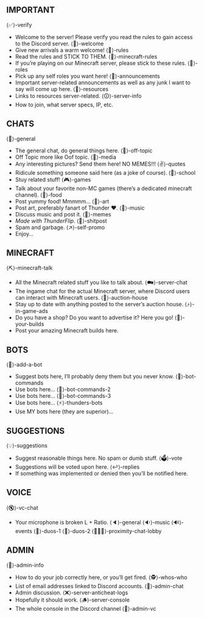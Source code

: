## IMPORTANT
⟨✅⟩-verify
* Welcome to the server! Please verify you read the rules to gain access to the Discord server.
⟨👋⟩-welcome
* Give new arrivals a warm welcome!
⟨📜⟩-rules
* Read the rules and STICK TO THEM.
⟨📜⟩-minecraft-rules
* If you’re playing on our Minecraft server, please stick to these rules.
⟨🌈⟩-roles
* Pick up any self roles you want here!
⟨📢⟩-announcements
* Important server-related announcements as well as any junk I want to say will come up here.
⟨🔗⟩-resources
* Links to resources server-related.
⟨🛈⟩-server-info
* How to join, what server specs, IP, etc.

## CHATS
⟨💬⟩-general
* The general chat, do general things here.
⟨💬⟩-off-topic
* Off Topic more like Oof topic.
⟨📙⟩-media
* Any interesting pictures? Send them here! NO MEMES!!!
⟨✌⟩-quotes
* Ridicule something someone said here (as a joke of course).
⟨🏫⟩-school
* Stuy related stuff!
⟨🎮⟩-games
* Talk about your favorite non-MC games (there’s a dedicated minecraft channel).
⟨🍕⟩-food
* Post yummy food! Mmmmm…
⟨🎨⟩-art
* Post art, preferably fanart of Thunder ❤.
⟨🎵⟩-music
* Discuss music and post it.
⟨🐸⟩-memes
* <insert better channel description here> *Made with ThunderFlip*.
⟨💩⟩-shitpost
* Spam and garbage.
⟨↗️⟩-self-promo
* Enjoy…

## MINECRAFT
⟨⛏️⟩-minecraft-talk
* All the Minecraft related stuff you like to talk about.
⟨🗪⟩-server-chat
* The ingame chat for the actual Minecraft server, where Discord users can interact with Minecraft users.
⟨🚩⟩-auction-house
* Stay up to date with anything posted to the server’s auction house.
⟨⤴️⟩-in-game-ads
* Do you have a shop? Do you want to advertise it? Here you go!
⟨🏢⟩-your-builds
* Post your amazing Minecraft builds here.

## BOTS
⟨👾⟩-add-a-bot
* Suggest bots here, I’ll probably deny them but you never know.
⟨🤖⟩-bot-commands
* Use bots here…
⟨🤖⟩-bot-commands-2
* Use bots here…
⟨🤖⟩-bot-commands-3
* Use bots here…
⟨⚡⟩-thunders-bots
* Use MY bots here (they are superior)...

## SUGGESTIONS
⟨💡⟩-suggestions
* Suggest reasonable things here. No spam or dumb stuff.
⟨🗳️⟩-vote
* Suggestions will be voted upon here.
⟨↩️⟩-replies
* If something was implemented or denied then you’ll be notified here.

## VOICE
⟨🔇⟩-vc-chat
* Your microphone is broken L + Ratio.
⟨🔈⟩-general
⟨🔉⟩-music
⟨🔊⟩-events
⟨📯⟩-duos-1
⟨🔔⟩-duos-2
⟨🧑‍🤝‍🧑⟩-proximity-chat-lobby

## ADMIN
⟨🔨⟩-admin-info
* How to do your job correctly here, or you’ll get fired.
⟨🕵️⟩-whos-who
* List of email addresses linked to Discord accounts.
⟨💬⟩-admin-chat
* Admin discussion.
⟨❌⟩-server-anticheat-logs
* Hopefully it should work.
⟨🪵⟩-server-console
* The whole console in the Discord channel
⟨📣⟩-admin-vc


